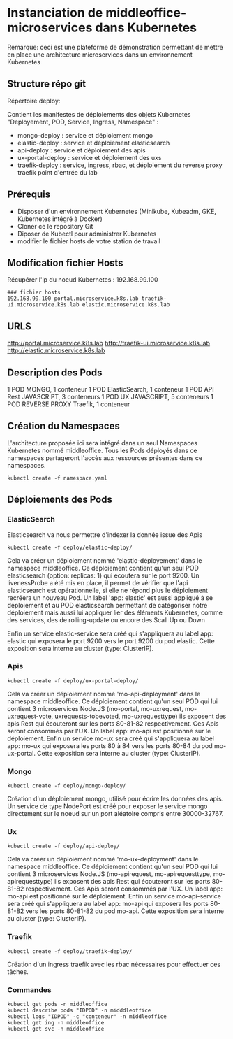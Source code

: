 # Instanciation de middleoffice-microservices dans Kubernetes

Remarque: ceci est une plateforme de démonstration permettant de mettre en place une architecture microservices dans un environnement Kubernetes
## Structure répo git

Répertoire deploy:

Contient les manifestes de déploiements des objets Kubernetes "Deployement, POD, Service, Ingress, Namespace" :

- mongo-deploy : service et déploiement mongo
- elastic-deploy : service et déploiement elasticsearch
- api-deploy : service et déploiement des apis
- ux-portal-deploy : service et déploiement des uxs
- traefik-deploy : service, ingress, rbac, et déploiement du reverse proxy traefik point d'entrée du lab

## Prérequis

- Disposer d'un environnement Kubernetes (Minikube, Kubeadm, GKE, Kubernetes intégré à Docker)
- Cloner ce le repository Git
- Diposer de Kubectl pour administrer Kubernetes
- modifier le fichier hosts de votre station de travail

## Modification fichier Hosts

Récupérer l'ip du noeud Kubernetes : 192.168.99.100

```shell
### fichier hosts
192.168.99.100 portal.microservice.k8s.lab traefik-ui.microservice.k8s.lab elastic.microservice.k8s.lab
```

## URLS

http://portal.microservice.k8s.lab
http://traefik-ui.microservice.k8s.lab
http://elastic.microservice.k8s.lab

## Description des Pods

1 POD MONGO, 1 conteneur
1 POD ElasticSearch, 1 conteneur
1 POD API Rest JAVASCRIPT, 3 conteneurs
1 POD UX JAVASCRIPT, 5 conteneurs
1 POD REVERSE PROXY Traefik, 1 conteneur


## Création du Namespaces

L'architecture proposée ici sera intégré dans un seul Namespaces Kubernetes nommé middleoffice. Tous les Pods déployés dans ce namespaces partageront l'accès aux ressources présentes dans ce namespaces.

```shell
kubectl create -f namespace.yaml
```


## Déploiements des Pods

### ElasticSearch

Elasticsearch va nous permettre d'indexer la donnée issue des Apis

```shell
kubectl create -f deploy/elastic-deploy/
```

Cela va créer un déploiement nommé 'elastic-déployement' dans le namespace middleoffice. 
Ce déploiement contient qu'un seul POD elasticsearch (option: replicas: 1) qui écoutera sur le port 9200.
Un livenessProbe a été mis en place, il permet de vérifier que l'api elasticsearch est opérationnelle, si elle ne répond plus le déploiement recréera un nouveau Pod. 
Un label 'app: elastic' est aussi appliqué à se déploiement et au POD elasticsearch permettant de catégoriser notre déploiement mais aussi lui appliquer lier des éléments Kubernetes, comme des services, des de rolling-update ou encore des Scall Up ou Down


Enfin un service elastic-service sera créé qui s'appliquera au label app: elastic qui exposera le port 9200 vers le port 9200 du pod elastic. Cette exposition sera interne au cluster (type: ClusterIP).


### Apis

```shell
kubectl create -f deploy/ux-portal-deploy/
```

Cela va créer un déploiement nommé 'mo-api-deployment' dans le namespace middleoffice. 
Ce déploiement contient qu'un seul POD qui lui contient 3 microservices Node.JS (mo-portal, mo-uxrequest, mo-uxrequest-vote, uxrequests-tobevoted, mo-uxrequesttype) ils exposent des apis Rest qui écouteront sur les ports 80-81-82 respectivement. 
Ces Apis seront consommés par l'UX. Un label app: mo-api est positionné sur le déploiement.
Enfin un service mo-ux sera créé qui s'appliquera au label app: mo-ux qui exposera les ports 80 à 84 vers les ports 80-84 du pod mo-ux-portal. Cette exposition sera interne au cluster (type: ClusterIP).


### Mongo

```shell
kubectl create -f deploy/mongo-deploy/
```

Création d'un déploiement mongo, utilisé pour écrire les données des apis. 
Un service de type NodePort est créé pour exposer le service mongo directement sur le noeud sur un port aléatoire compris entre 30000-32767.




### Ux


```shell
kubectl create -f deploy/api-deploy/
```

Cela va créer un déploiement nommé 'mo-ux-deployment' dans le namespace middleoffice. 
Ce déploiement contient qu'un seul POD qui lui contient 3 microservices Node.JS (mo-apirequest, mo-apirequesttype, mo-apirequesttype) ils exposent des apis Rest qui écouteront sur les ports 80-81-82 respectivement. Ces Apis seront consommés par l'UX. 
Un label app: mo-api est positionné sur le déploiement.
Enfin un service mo-api-service sera créé qui s'appliquera au label app: mo-api qui exposera les ports 80-81-82 vers les ports 80-81-82 du pod mo-api. Cette exposition sera interne au cluster (type: ClusterIP).


### Traefik

```shell
kubectl create -f deploy/traefik-deploy/
```

Création d'un ingress traefik avec les rbac nécessaires pour effectuer ces tâches.

### Commandes

```shell
kubectl get pods -n middleoffice
kubectl describe pods "IDPOD" -n midddleoffice
kubectl logs "IDPOD" -c "conteneur" -n middleoffice
kubectl get ing -n middleoffice
kubectl get svc -n middleoffice
```